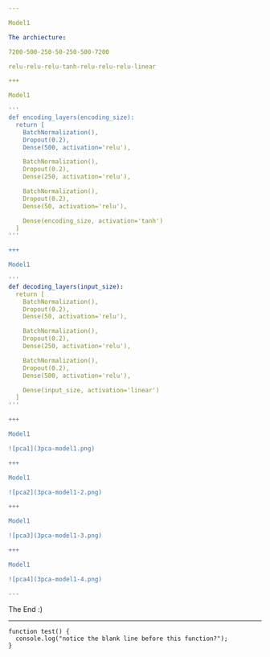 ```yaml
---

Model1

The archiecture:

7200-500-250-50-250-500-7200

relu-relu-relu-tanh-relu-relu-relu-linear

+++

Model1

'''
def encoding_layers(encoding_size):
  return [
    BatchNormalization(),
    Dropout(0.2),
    Dense(500, activation='relu'),

    BatchNormalization(),
    Dropout(0.2),
    Dense(250, activation='relu'),

    BatchNormalization(),
    Dropout(0.2),
    Dense(50, activation='relu'),

    Dense(encoding_size, activation='tanh')
  ]
'''

+++

Model1

'''
def decoding_layers(input_size):
  return [
    BatchNormalization(),
    Dropout(0.2),
    Dense(50, activation='relu'),

    BatchNormalization(),
    Dropout(0.2),
    Dense(250, activation='relu'),

    BatchNormalization(),
    Dropout(0.2),
    Dense(500, activation='relu'),

    Dense(input_size, activation='linear')
  ]
'''

+++

Model1

![pca1](3pca-model1.png)

+++

Model1

![pca2](3pca-model1-2.png)

+++

Model1

![pca3](3pca-model1-3.png)

+++

Model1

![pca4](3pca-model1-4.png)

---
```


The End :)

---


```
function test() {
  console.log("notice the blank line before this function?");
}
```
